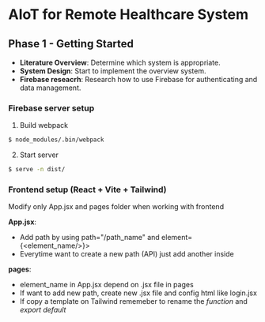 # AIoT for Remote Healthcare System

## Phase 1 - Getting Started
- **Literature Overview**: Determine which system is appropriate.
- **System Design**: Start to implement the overview system.
- **Firebase reseacrh**: Research how to use Firebase for authenticating and data management.

### Firebase server setup

1. Build webpack
```bash
$ node_modules/.bin/webpack
```
2. Start server
```bash
$ serve -n dist/
```

### Frontend setup (React + Vite + Tailwind)
Modify only App.jsx and pages folder when working with frontend

**App.jsx**: 
* Add path by using path="/path_name" and element={<element_name/>}></Route>
* Everytime want to create a new path (API) just add another <Route> inside <Routes>

**pages**:
* element_name in App.jsx depend on .jsx file in pages
* If want to add new path, create new .jsx file and config html like login.jsx
* If copy a template on Tailwind rememeber to rename the *function* and *export default* 




  
